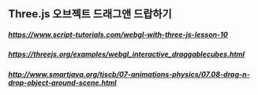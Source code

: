 ## Three.js 오브젝트 드래그앤 드랍하기

##### https://www.script-tutorials.com/webgl-with-three-js-lesson-10
##### https://threejs.org/examples/webgl_interactive_draggablecubes.html
##### http://www.smartjava.org/tjscb/07-animations-physics/07.08-drag-n-drop-object-around-scene.html